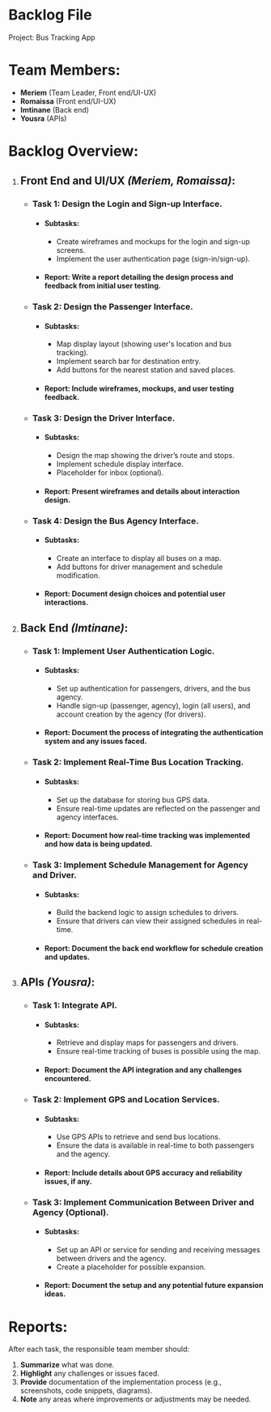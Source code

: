 # Backlog File

Project: Bus Tracking App

# Team Members:

* **Meriem** (Team Leader, Front end/UI-UX)  
* **Romaissa** (Front end/UI-UX)  
* **Imtinane** (Back end)  
* **Yousra** (APIs)

# Backlog Overview:

1. ## **Front End and UI/UX** *(Meriem, Romaissa)*:

   * ### **Task 1**: Design the Login and Sign-up Interface.

     * #### **Subtasks**:

       * Create wireframes and mockups for the login and sign-up screens.  
       * Implement the user authentication page (sign-in/sign-up).

     * #### **Report**: Write a report detailing the design process and feedback from initial user testing.

   * ### **Task 2**: Design the Passenger Interface.

     * #### **Subtasks**:

       * Map display layout (showing user's location and bus tracking).  
       * Implement search bar for destination entry.  
       * Add buttons for the nearest station and saved places.

     * #### **Report**: Include wireframes, mockups, and user testing feedback.

   * ### **Task 3**: Design the Driver Interface.

     * #### **Subtasks**:

       * Design the map showing the driver’s route and stops.  
       * Implement schedule display interface.  
       * Placeholder for inbox (optional).

     * #### **Report**: Present wireframes and details about interaction design.

   * ### **Task 4**: Design the Bus Agency Interface.

     * #### **Subtasks**:

       * Create an interface to display all buses on a map.  
       * Add buttons for driver management and schedule modification.

     * #### **Report**: Document design choices and potential user interactions.

2. ## **Back End** *(Imtinane)*:

   * ### **Task 1**: Implement User Authentication Logic.

     * #### **Subtasks**:

       * Set up authentication for passengers, drivers, and the bus agency.  
       * Handle sign-up (passenger, agency), login (all users), and account creation by the agency (for drivers).

     * #### **Report**: Document the process of integrating the authentication system and any issues faced.

   * ### **Task 2**: Implement Real-Time Bus Location Tracking.

     * #### **Subtasks**:

       * Set up the database for storing bus GPS data.  
       * Ensure real-time updates are reflected on the passenger and agency interfaces.

     * #### **Report**: Document how real-time tracking was implemented and how data is being updated.

   * ### **Task 3**: Implement Schedule Management for Agency and Driver.

     * #### **Subtasks**:

       * Build the backend logic to assign schedules to drivers.  
       * Ensure that drivers can view their assigned schedules in real-time.

     * #### **Report**: Document the back end workflow for schedule creation and updates.

3. ## **APIs** *(Yousra)*:

   * ### **Task 1**: Integrate API.

     * #### **Subtasks**:

       * Retrieve and display maps for passengers and drivers.  
       * Ensure real-time tracking of buses is possible using the map.

     * #### **Report**: Document the API integration and any challenges encountered.

   * ### **Task 2**: Implement GPS and Location Services.

     * #### **Subtasks**:

       * Use GPS APIs to retrieve and send bus locations.  
       * Ensure the data is available in real-time to both passengers and the agency.

     * #### **Report**: Include details about GPS accuracy and reliability issues, if any.

   * ### **Task 3**: Implement Communication Between Driver and Agency (Optional).

     * #### **Subtasks**:

       * Set up an API or service for sending and receiving messages between drivers and the agency.  
       * Create a placeholder for possible expansion.

     * #### **Report**: Document the setup and any potential future expansion ideas.

# Reports:

After each task, the responsible team member should:

1. **Summarize** what was done.  
2. **Highlight** any challenges or issues faced.  
3. **Provide** documentation of the implementation process (e.g., screenshots, code snippets, diagrams).  
4. **Note** any areas where improvements or adjustments may be needed.


